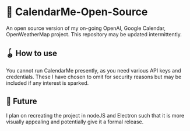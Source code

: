 # 📆 CalendarMe-Open-Source
An open source version of my on-going OpenAI, Google Calendar, OpenWeatherMap project. This repository may be updated intermittently.

## 🪀 How to use
You cannot run CalendarMe presently, as you need various API keys and credentials. These I have chosen to omit for security reasons but may be included if any interest is sparked.

## 🔮 Future
I plan on recreating the project in nodeJS and Electron such that it is more visually appealing and potentially give it a formal release.
